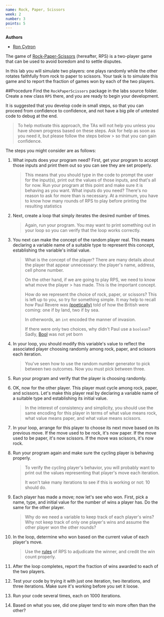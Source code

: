 ```yaml
---
name: Rock, Paper, Scissors
week: 2
number: 3
points: 5
---
```


**Authors**

* [Ron Cytron](http://www.cs.wustl.edu/~cytron/)

The game of [Rock-Paper-Scissors](https://en.wikipedia.org/wiki/Rock-paper-scissors "RPS wiki") (hereafter, RPS) is a two-player game that can be used to avoid boredom and to settle disputes.

In this lab you will simulate two players: one plays randomly while
the other rotates faithfully from rock to paper to scissors. Your task is
to simulate this game and to report the fraction of games won by
each of the two players.

##Procedure
Find the `RockPaperScissors` package in the labs source folder.
Create a new class `RPS` there, and you are ready to begin your development.

It is suggested that you develop code in small steps, so that you can proceed from confidence to confidence, and not have a big pile of untested code to debug at the end.

> To help motivate this approach, the TAs will not help you unless you have shown progress based on these steps. Ask for help as soon as you need it, but please follow the steps below > so that you can gain confidence.

The steps you might consider are as follows:

1. What inputs does your program need? First, get your program to accept those inputs and print them out so you can see they are set properly.

	> This means that you should type in the code to prompt the user for the input(s), print out the values of those inputs, and that\'s all for now. Run your program at this point
	> and make sure it is behaving as you want.
	> What inputs do you need? There\'s no reason to ask for more than is necessary. At a minimum, you have to know how many rounds of RPS to play before printing the resulting
	> statistics

2. Next, create a loop that simply iterates the desired number of times.

	> Again, run your program. You may want to print something out in your loop so you can
	> verify that the loop works correctly.

3. You next can make the concept of the random player real. This means declaring a variable name of a suitable type to represent this concept, establishing the variable\'s initial value.

	> What is the concept of the player? There are many details about the
	> player that appear unnecessary: the player\'s name, address, cell phone number.
	>
	> On the other hand, if we are going to play RPS, we need to know what move the player > has made. This is the important concept.
	>
	> How do we represent the choice of rock, paper, or scissors?
	> This is left up to you, so try for something simple. It may help to recall how Paul
	> Revere was [(poetically)](http://www.nationalcenter.org/PaulRevere%27sRide.html "The > Midnight Ride of Paul Revere") told of how the British were coming: one if by land,
	> two if by sea.
	>
	> In otherwords, an `int` encoded the manner of invasion.
	>
	> If there were only two choices, why didn\'t Paul use a `boolean`?
	> Sadly, [Bool](https://en.wikipedia.org/wiki/George_Boole "George Boole wiki")
	> was not yet born

4. In your loop, you should modify this variable\'s value to reflect the associated player choosing randomly among rock, paper, and scissors each iteration.

	> You\'ve seen how to use the random number generator to pick between two outcomes.
	> Now you must pick between three.

5. Run your program and verify that the player is choosing randomly.

6. OK, now for the other player. This player must cycle among rock, paper, and scissors. Let\'s make this player real by declaring a variable name of a suitable type and establishing its initial value.

	> In the interest of consistency and simplicity, you should use the same
	> encoding for this player in terms of what value means rock, what value means
	> paper, and what value means scissors.

7. In your loop, arrange for this player to choose its next move based on its previous move. If the move used to be rock, it\'s now paper. If the move used to be paper, it\'s now scissors. If the move was scissors, it\'s now rock.

8. Run your program again and make sure the cycling player is behaving properly.

	> To verify the cycling player\'s behavior, you will probably want to print out
	> the values representing that player\'s move each iteration.
	>
	> It won\'t take many iterations to see if this is working or not: 10 should do.

9. Each player has made a move; now let\'s see who won. First, pick a name, type, and initial value for the number of wins a player has. Do the same for the other player.

	> Why do we need a variable to keep track of each player\'s wins?
	> Why not keep track of only one player\'s wins and assume the other player won the
	> other rounds?

10. In the loop, determine who won based on the current value of each player\'s move.

	> Use the [rules](https://en.wikipedia.org/wiki/Rock-paper-scissors#Game_play "RPS Wiki")
	> of RPS to adjudicate the winner,
	> and credit the win count properly.

11. After the loop completes, report the fraction of wins awarded to each of the two players.

12. Test your code by trying it with just one iteration, two iterations, and three iterations. Make sure it\'s working before you set it loose.

13. Run your code several times, each on 1000 iterations.

14. Based on what you see, did one player tend to win more often than the other?

